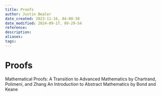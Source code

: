 ```yaml
---
title: Proofs
author: Justin Bealer
date_created: 2023-11-16, 04-00-30
date_modified: 2024-09-17, 09-29-54
reference: 
description: 
aliases: 
tags: 
---
```

# Proofs

Mathematical Proofs: A Transition to Advanced Mathematics by Chartrand, Polimeni, and Zhang
An Introduction to Abstract Mathematics by Bond and Keane
